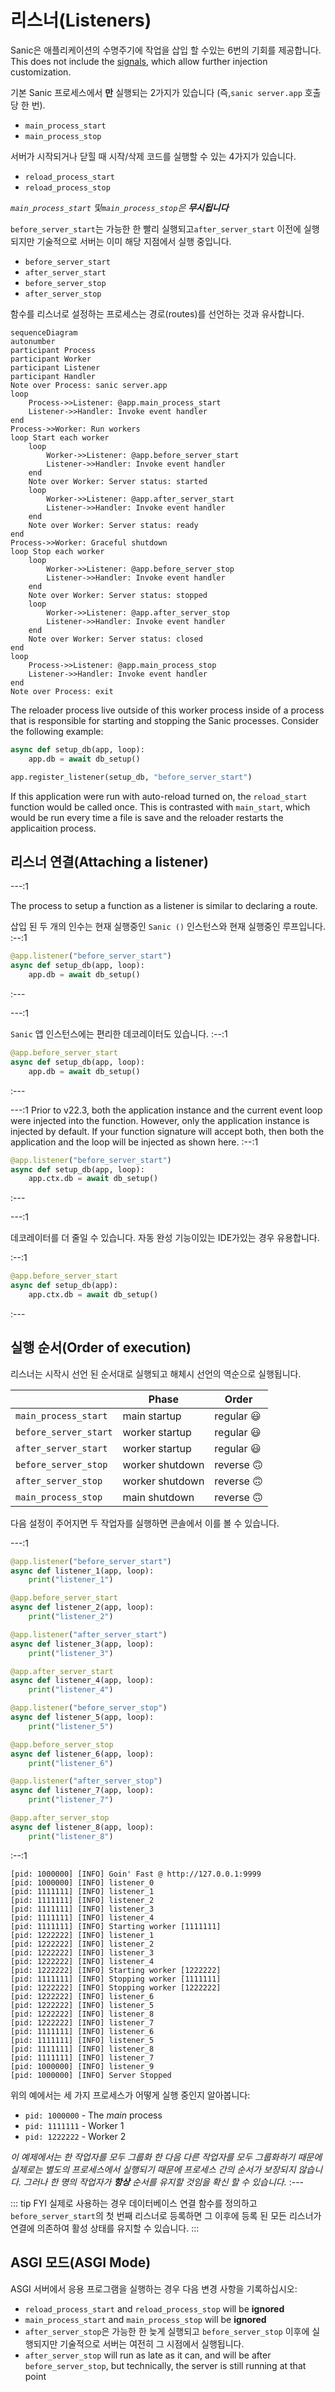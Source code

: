 # 리스너(Listeners)

Sanic은 애플리케이션의 수명주기에 작업을 삽입 할 수있는 6번의 기회를 제공합니다. This does not include the [signals](../advanced/signals.md), which allow further injection customization.

기본 Sanic 프로세스에서 **만** 실행되는 2가지가 있습니다 (즉,`sanic server.app` 호출 당 한 번).

- `main_process_start`
- `main_process_stop`

서버가 시작되거나 닫힐 때 시작/삭제 코드를 실행할 수 있는 4가지가 있습니다.

- `reload_process_start`
- `reload_process_stop`

*`main_process_start` 및`main_process_stop`은 **무시됩니다***

`before_server_start`는 가능한 한 빨리 실행되고`after_server_start` 이전에 실행되지만 기술적으로 서버는 이미 해당 지점에서 실행 중입니다.

- `before_server_start`
- `after_server_start`
- `before_server_stop`
- `after_server_stop`

함수를 리스너로 설정하는 프로세스는 경로(routes)를 선언하는 것과 유사합니다.

```mermaid
sequenceDiagram
autonumber
participant Process
participant Worker
participant Listener
participant Handler
Note over Process: sanic server.app
loop
    Process->>Listener: @app.main_process_start
    Listener->>Handler: Invoke event handler
end
Process->>Worker: Run workers
loop Start each worker
    loop
        Worker->>Listener: @app.before_server_start
        Listener->>Handler: Invoke event handler
    end
    Note over Worker: Server status: started
    loop
        Worker->>Listener: @app.after_server_start
        Listener->>Handler: Invoke event handler
    end
    Note over Worker: Server status: ready
end
Process->>Worker: Graceful shutdown
loop Stop each worker
    loop
        Worker->>Listener: @app.before_server_stop
        Listener->>Handler: Invoke event handler
    end
    Note over Worker: Server status: stopped
    loop
        Worker->>Listener: @app.after_server_stop
        Listener->>Handler: Invoke event handler
    end
    Note over Worker: Server status: closed
end
loop
    Process->>Listener: @app.main_process_stop
    Listener->>Handler: Invoke event handler
end
Note over Process: exit
```

The reloader process live outside of this worker process inside of a process that is responsible for starting and stopping the Sanic processes. Consider the following example:

```python
async def setup_db(app, loop):
    app.db = await db_setup()

app.register_listener(setup_db, "before_server_start")
```

If this application were run with auto-reload turned on, the `reload_start` function would be called once. This is contrasted with `main_start`, which would be run every time a file is save and the reloader restarts the applicaition process.

## 리스너 연결(Attaching a listener)

---:1

The process to setup a function as a listener is similar to declaring a route.

삽입 된 두 개의 인수는 현재 실행중인 `Sanic ()` 인스턴스와 현재 실행중인 루프입니다. :--:1
```python
@app.listener("before_server_start")
async def setup_db(app, loop):
    app.db = await db_setup()
```
:---

---:1

`Sanic` 앱 인스턴스에는 편리한 데코레이터도 있습니다. :--:1
```python
@app.before_server_start
async def setup_db(app, loop):
    app.db = await db_setup()
```
:---

---:1 Prior to v22.3, both the application instance and the current event loop were injected into the function. However, only the application instance is injected by default. If your function signature will accept both, then both the application and the loop will be injected as shown here. :--:1
```python
@app.listener("before_server_start")
async def setup_db(app, loop):
    app.ctx.db = await db_setup()
```
:---

---:1

데코레이터를 더 줄일 수 있습니다. 자동 완성 기능이있는 IDE가있는 경우 유용합니다.

:--:1
```python
@app.before_server_start
async def setup_db(app):
    app.ctx.db = await db_setup()
```
:---

## 실행 순서(Order of execution)

리스너는 시작시 선언 된 순서대로 실행되고 해체시 선언의 역순으로 실행됩니다.

|                       | Phase           | Order                        |
| --------------------- | --------------- | ---------------------------- |
| `main_process_start`  | main startup    | regular :smiley:             |
| `before_server_start` | worker startup  | regular :smiley:             |
| `after_server_start`  | worker startup  | regular :smiley:             |
| `before_server_stop`  | worker shutdown | reverse :upside_down_face: |
| `after_server_stop`   | worker shutdown | reverse :upside_down_face: |
| `main_process_stop`   | main shutdown   | reverse :upside_down_face: |

다음 설정이 주어지면 두 작업자를 실행하면 콘솔에서 이를 볼 수 있습니다.

---:1

```python
@app.listener("before_server_start")
async def listener_1(app, loop):
    print("listener_1")

@app.before_server_start
async def listener_2(app, loop):
    print("listener_2")

@app.listener("after_server_start")
async def listener_3(app, loop):
    print("listener_3")

@app.after_server_start
async def listener_4(app, loop):
    print("listener_4")

@app.listener("before_server_stop")
async def listener_5(app, loop):
    print("listener_5")

@app.before_server_stop
async def listener_6(app, loop):
    print("listener_6")

@app.listener("after_server_stop")
async def listener_7(app, loop):
    print("listener_7")

@app.after_server_stop
async def listener_8(app, loop):
    print("listener_8")
```
:--:1
```bash{3-7,13,19-22}
[pid: 1000000] [INFO] Goin' Fast @ http://127.0.0.1:9999
[pid: 1000000] [INFO] listener_0
[pid: 1111111] [INFO] listener_1
[pid: 1111111] [INFO] listener_2
[pid: 1111111] [INFO] listener_3
[pid: 1111111] [INFO] listener_4
[pid: 1111111] [INFO] Starting worker [1111111]
[pid: 1222222] [INFO] listener_1
[pid: 1222222] [INFO] listener_2
[pid: 1222222] [INFO] listener_3
[pid: 1222222] [INFO] listener_4
[pid: 1222222] [INFO] Starting worker [1222222]
[pid: 1111111] [INFO] Stopping worker [1111111]
[pid: 1222222] [INFO] Stopping worker [1222222]
[pid: 1222222] [INFO] listener_6
[pid: 1222222] [INFO] listener_5
[pid: 1222222] [INFO] listener_8
[pid: 1222222] [INFO] listener_7
[pid: 1111111] [INFO] listener_6
[pid: 1111111] [INFO] listener_5
[pid: 1111111] [INFO] listener_8
[pid: 1111111] [INFO] listener_7
[pid: 1000000] [INFO] listener_9
[pid: 1000000] [INFO] Server Stopped
```
위의 예에서는 세 가지 프로세스가 어떻게 실행 중인지 알아봅니다:

- `pid: 1000000` - The *main* process
- `pid: 1111111` - Worker 1
- `pid: 1222222` - Worker 2

*이 예제에서는 한 작업자를 모두 그룹화 한 다음 다른 작업자를 모두 그룹화하기 때문에 실제로는 별도의 프로세스에서 실행되기 때문에 프로세스 간의 순서가 보장되지 않습니다. 그러나 한 명의 작업자가 **항상** 순서를 유지할 것임을 확신 할 수 있습니다.* :---


::: tip FYI 실제로 사용하는 경우 데이터베이스 연결 함수를 정의하고 `before_server_start`의 첫 번째 리스너로 등록하면 그 이후에 등록 된 모든 리스너가 연결에 의존하여 활성 상태를 유지할 수 있습니다. :::

## ASGI 모드(ASGI Mode)

ASGI 서버에서 응용 프로그램을 실행하는 경우 다음 변경 사항을 기록하십시오:

- `reload_process_start` and `reload_process_stop` will be **ignored**
- `main_process_start` and `main_process_stop` will be **ignored**
- `after_server_stop`은 가능한 한 늦게 실행되고 `before_server_stop` 이후에 실행되지만 기술적으로 서버는 여전히 그 시점에서 실행됩니다.
- `after_server_stop` will run as late as it can, and will be after `before_server_stop`, but technically, the server is still running at that point
